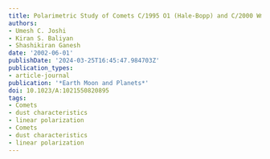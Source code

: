 ```yaml
---
title: Polarimetric Study of Comets C/1995 O1 (Hale-Bopp) and C/2000 Wm1 (Linear)
authors:
- Umesh C. Joshi
- Kiran S. Baliyan
- Shashikiran Ganesh
date: '2002-06-01'
publishDate: '2024-03-25T16:45:47.984703Z'
publication_types:
- article-journal
publication: '*Earth Moon and Planets*'
doi: 10.1023/A:1021550820895
tags:
- Comets
- dust characteristics
- linear polarization
- Comets
- dust characteristics
- linear polarization
---
```

